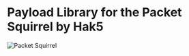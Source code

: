 # Payload Library for the Packet Squirrel by Hak5

![Packet Squirrel](https://www.hak5.org/wp-content/uploads/2017/10/ps2.jpg "Packet Squirrel")
